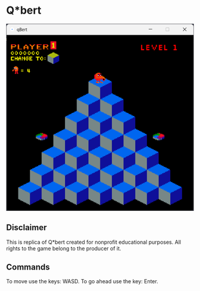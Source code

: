 # Q*bert
![Screenshot of the Game](./assets/screenshot.png)

## Disclaimer
This is replica of Q*bert created for nonprofit educational purposes. All rights to the game belong to the producer of it.

## Commands
To move use the keys: WASD.
To go ahead use the key: Enter.